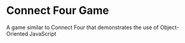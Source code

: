 # Connect Four Game
 A game similar to Connect Four that demonstrates the use of Object-Oriented JavaScript

